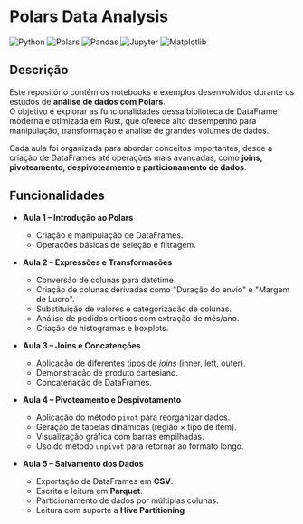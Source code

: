 # Polars Data Analysis

![Python](https://img.shields.io/badge/Python-Linguagem-3776AB?style=flat-square&logo=python&logoColor=white)
![Polars](https://img.shields.io/badge/Polars-DataFrame_API-FF4A00?style=flat-square&logo=polars&logoColor=white)
![Pandas](https://img.shields.io/badge/Pandas-Compatibilidade-150458?style=flat-square&logo=pandas&logoColor=white)
![Jupyter](https://img.shields.io/badge/Jupyter-Notebooks-F37626?style=flat-square&logo=jupyter&logoColor=white)
![Matplotlib](https://img.shields.io/badge/Matplotlib-Visualização-11557c?style=flat-square&logo=plotly&logoColor=white)

## Descrição

Este repositório contém os notebooks e exemplos desenvolvidos durante os estudos de **análise de dados com Polars**.  
O objetivo é explorar as funcionalidades dessa biblioteca de DataFrame moderna e otimizada em Rust, que oferece alto desempenho para manipulação, transformação e análise de grandes volumes de dados.  

Cada aula foi organizada para abordar conceitos importantes, desde a criação de DataFrames até operações mais avançadas, como **joins, pivoteamento, despivoteamento e particionamento de dados**.  

## Funcionalidades

- **Aula 1 – Introdução ao Polars**
  - Criação e manipulação de DataFrames.
  - Operações básicas de seleção e filtragem.

- **Aula 2 – Expressões e Transformações**
  - Conversão de colunas para datetime.
  - Criação de colunas derivadas como "Duração do envio" e "Margem de Lucro".
  - Substituição de valores e categorização de colunas.
  - Análise de pedidos críticos com extração de mês/ano.
  - Criação de histogramas e boxplots.

- **Aula 3 – Joins e Concatenções**
  - Aplicação de diferentes tipos de *joins* (inner, left, outer).
  - Demonstração de produto cartesiano.
  - Concatenação de DataFrames.

- **Aula 4 – Pivoteamento e Despivotamento**
  - Aplicação do método `pivot` para reorganizar dados.
  - Geração de tabelas dinâmicas (região × tipo de item).
  - Visualização gráfica com barras empilhadas.
  - Uso do método `unpivot` para retornar ao formato longo.

- **Aula 5 – Salvamento dos Dados**
  - Exportação de DataFrames em **CSV**.
  - Escrita e leitura em **Parquet**.
  - Particionamento de dados por múltiplas colunas.
  - Leitura com suporte a **Hive Partitioning**
